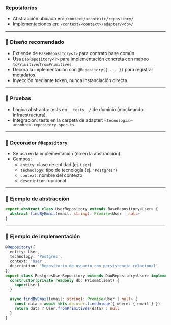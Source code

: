 ### Repositorios

- Abstracción ubicada en: `/context/<context>/repository/`
- Implementaciones en: `/context/<context>/adapter/<db>/`

---

### 🧱 Diseño recomendado

- Extiende de `BaseRepository<T>` para contrato base común.
- Usa `DaoRepository<T>` para implementación concreta con mapeo `toPrimitive`/`fromPrimitives`.
- Decora la implementación con `@Repository({ ... })` para registrar metadatos.
- Inyección mediante token, nunca instanciación directa.

---

### 🧪 Pruebas

- Lógica abstracta: tests en `__tests__/` de dominio (mockeando infraestructura).
- Integración: tests en la carpeta de adapter: `<tecnología>-<nombre>.repository.spec.ts`

---

### 🧩 Decorador `@Repository`

- Se usa en la implementación (no en la abstracción)
- Campos:
  - `entity`: clase de entidad (ej. `User`)
  - `technology`: tipo de tecnología (ej. `'Postgres'`)
  - `context`: nombre del contexto
  - `description`: opcional

---

### 🧩 Ejemplo de abstracción
```ts
export abstract class UserRepository extends BaseRepository<User> {
  abstract findByEmail(email: string): Promise<User | null>
}
```

---

### 🧩 Ejemplo de implementación
```ts
@Repository({
  entity: User,
  technology: 'Postgres',
  context: 'User',
  description: 'Repositorio de usuario con persistencia relacional'
})
export class PostgresUserRepository extends DaoRepository<User> implements UserRepository {
  constructor(private readonly db: PrismaClient) {
    super(User)
  }

  async findByEmail(email: string): Promise<User | null> {
    const data = await this.db.user.findUnique({ where: { email } })
    return data ? User.fromPrimitives(data) : null
  }
}
```
